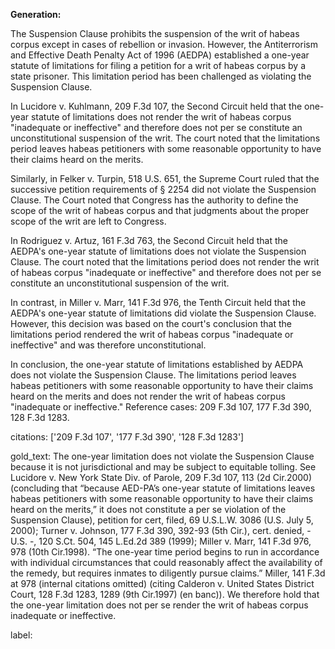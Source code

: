 **Generation:**



The Suspension Clause prohibits the suspension of the writ of habeas corpus except in cases of rebellion or invasion. However, the Antiterrorism and Effective Death Penalty Act of 1996 (AEDPA) established a one-year statute of limitations for filing a petition for a writ of habeas corpus by a state prisoner. This limitation period has been challenged as violating the Suspension Clause.

In Lucidore v. Kuhlmann, 209 F.3d 107, the Second Circuit held that the one-year statute of limitations does not render the writ of habeas corpus "inadequate or ineffective" and therefore does not per se constitute an unconstitutional suspension of the writ. The court noted that the limitations period leaves habeas petitioners with some reasonable opportunity to have their claims heard on the merits.

Similarly, in Felker v. Turpin, 518 U.S. 651, the Supreme Court ruled that the successive petition requirements of § 2254 did not violate the Suspension Clause. The Court noted that Congress has the authority to define the scope of the writ of habeas corpus and that judgments about the proper scope of the writ are left to Congress.

In Rodriguez v. Artuz, 161 F.3d 763, the Second Circuit held that the AEDPA's one-year statute of limitations does not violate the Suspension Clause. The court noted that the limitations period does not render the writ of habeas corpus "inadequate or ineffective" and therefore does not per se constitute an unconstitutional suspension of the writ.

In contrast, in Miller v. Marr, 141 F.3d 976, the Tenth Circuit held that the AEDPA's one-year statute of limitations did violate the Suspension Clause. However, this decision was based on the court's conclusion that the limitations period rendered the writ of habeas corpus "inadequate or ineffective" and was therefore unconstitutional.

In conclusion, the one-year statute of limitations established by AEDPA does not violate the Suspension Clause. The limitations period leaves habeas petitioners with some reasonable opportunity to have their claims heard on the merits and does not render the writ of habeas corpus "inadequate or ineffective." Reference cases: 209 F.3d 107, 177 F.3d 390, 128 F.3d 1283. 

citations: ['209 F.3d 107', '177 F.3d 390', '128 F.3d 1283']

gold_text: The one-year limitation does not violate the Suspension Clause because it is not jurisdictional and may be subject to equitable tolling. See Lucidore v. New York State Div. of Parole, 209 F.3d 107, 113 (2d Cir.2000) (concluding that “because AED-PA’s one-year statute of limitations leaves habeas petitioners with some reasonable opportunity to have their claims heard on the merits,” it does not constitute a per se violation of the Suspension Clause), petition for cert, filed, 69 U.S.L.W. 3086 (U.S. July 5, 2000); Turner v. Johnson, 177 F.3d 390, 392-93 (5th Cir.), cert. denied, - U.S. -, 120 S.Ct. 504, 145 L.Ed.2d 389 (1999); Miller v. Marr, 141 F.3d 976, 978 (10th Cir.1998). “The one-year time period begins to run in accordance with individual circumstances that could reasonably affect the availability of the remedy, but requires inmates to diligently pursue claims.” Miller, 141 F.3d at 978 (internal citations omitted) (citing Calderon v. United States District Court, 128 F.3d 1283, 1289 (9th Cir.1997) (en banc)). We therefore hold that the one-year limitation does not per se render the writ of habeas corpus inadequate or ineffective.

label: 